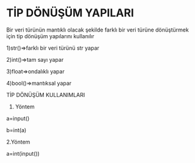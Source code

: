 # TİP DÖNÜŞÜM YAPILARI
Bir veri türünün mantıklı olacak şekilde farklı bir veri türüne dönüştürmek için tip dönüşüm yapılarını kullanılır

1)str()=>farklı bir veri türünü str yapar

2)int()=>tam sayı yapar

3)float=>ondalıklı yapar

4)bool()=>mantıksal yapar

TİP DÖNÜŞÜM KULLANIMLARI
1. Yöntem

a=input()

b=int(a)
 
2.Yöntem

a=int(input())
